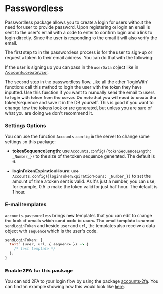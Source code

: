 # Passwordless

Passwordless package allows you to create a login for users without the need for user to provide password. Upon registering or login an email is sent to the user's email with a code to enter to confirm login and a link to login directly. Since the user is responding to the email it will also verify the email.

The first step to in the passwordless process is for the user to sign-up or request a token to their email address. You can do that with the following:
<ApiBox name="Accounts.requestLoginTokenForUser" from="accounts-base"/>

If the user is signing up you can pass in the `userData` object like in [Accounts.createUser](/api/accounts#Accounts-createUser).

<ApiBox name="Meteor.passwordlessLoginWithToken" />
The second step in the passwordless flow. Like all the other `loginWith` functions call this method to login the user with the token they have inputted.

<ApiBox name="Accounts.sendLoginTokenEmail"  from="accounts-base" />
Use this function if you want to manually send the email to users to login with token from the server. Do note that you will need to create the token/sequence and save it in the DB yourself. This is good if you want to change how the tokens look or are generated, but unless you are sure of what you are doing we don't recommend it.

<h3 id="config-options">Settings Options</h3>

You can use the function `Accounts.config` in the server to change some settings on this package:

- **tokenSequenceLength**: use `Accounts.config({tokenSequenceLength: _Number_})` to the size of the token sequence generated. The default is 6.

- **loginTokenExpirationHours**: use `Accounts.config({loginTokenExpirationHours: _Number_})` to set the amount of time a token sent is valid. As it's just a number, you can use, for example, 0.5 to make the token valid for just half hour. The default is 1 hour.

<h3 id="passwordless-email-templates">E-mail templates</h3>

`accounts-passwordless` brings new templates that you can edit to change the look of emails which send code to users. The email template is named `sendLoginToken` and beside `user` and `url`, the templates also receive a data object with `sequence` which is the user's code.

```javascript
sendLoginToken: {
  text: (user, url, { sequence }) => {
    /* text template */
  };
}
```

<h3 id="enabling-2fa">Enable 2FA for this package</h3>

You can add 2FA to your login flow by using the package [accounts-2fa](https://docs.meteor.com/packages/accounts-2fa.html). You can find an example showing how this would look like [here](https://docs.meteor.com/packages/accounts-2fa.html#working-with-accounts-passwordless).
